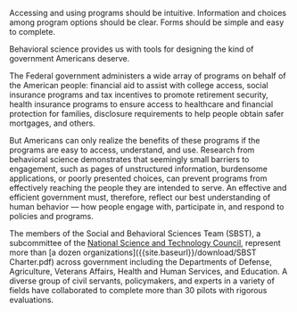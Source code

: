 Accessing and using programs should be intuitive. Information and choices among program options should be clear. Forms should be simple and easy to complete.

Behavioral science provides us with tools for designing the kind of government Americans deserve.

The Federal government administers a wide array of programs on behalf of the American people: financial aid to assist with college access, social insurance programs and tax incentives to promote retirement security, health insurance programs to ensure access to healthcare and financial protection for families, disclosure requirements to help people obtain safer mortgages, and others.

But Americans can only realize the benefits of these programs if the programs are easy to access, understand, and use. Research from behavioral science demonstrates that seemingly small barriers to engagement, such as pages of unstructured information, burdensome applications, or poorly presented choices, can prevent programs from effectively reaching the people they are intended to serve. An effective and efficient government must, therefore, reflect our best understanding of human behavior — how people engage with, participate in, and respond to policies and programs.

The members of the Social and Behavioral Sciences Team (SBST), a subcommittee of the [National Science and Technology Council](https://www.obamawhitehouse.gov/administration/eop/ostp/nstc), represent more than [a dozen organizations]({{site.baseurl}}/download/SBST Charter.pdf) across government including the Departments of Defense, Agriculture, Veterans Affairs, Health and Human Services, and Education. A diverse group of civil servants, policymakers, and experts in a variety of fields have collaborated to complete more than 30 pilots with rigorous evaluations.
